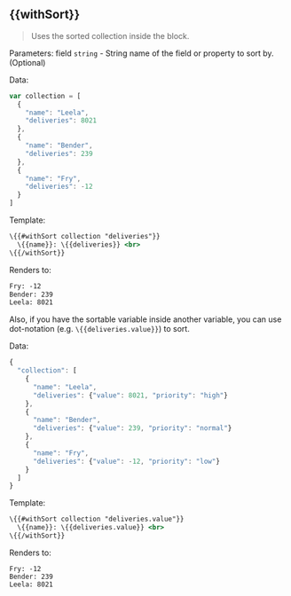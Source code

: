 ## \{{withSort}}

> Uses the sorted collection inside the block.

Parameters: field `string` - String name of the field or property to sort by. (Optional)

Data:

```js
var collection = [
  {
    "name": "Leela",
    "deliveries": 8021
  },
  {
    "name": "Bender",
    "deliveries": 239
  },
  {
    "name": "Fry",
    "deliveries": -12
  }
]
```
Template:

```handlebars
\{{#withSort collection "deliveries"}}
  \{{name}}: \{{deliveries}} <br>
\{{/withSort}}
```

Renders to:

```handlebars
Fry: -12
Bender: 239
Leela: 8021
```

Also, if you have the sortable variable inside another variable, you can use dot-notation (e.g. `\{{deliveries.value}}`) to sort.

Data:

```js
{
  "collection": [
    {
      "name": "Leela",
      "deliveries": {"value": 8021, "priority": "high"}
    },
    {
      "name": "Bender",
      "deliveries": {"value": 239, "priority": "normal"}
    },
    {
      "name": "Fry",
      "deliveries": {"value": -12, "priority": "low"}
    }
  ]
}
```

Template:

```handlebars
\{{#withSort collection "deliveries.value"}}
  \{{name}}: \{{deliveries.value}} <br>
\{{/withSort}}
```

Renders to:

```
Fry: -12
Bender: 239
Leela: 8021
```
